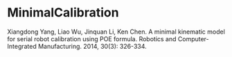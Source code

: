 # MinimalCalibration
Xiangdong Yang, Liao Wu, Jinquan Li, Ken Chen. A minimal kinematic model for serial robot calibration using POE formula. Robotics and Computer-Integrated Manufacturing. 2014, 30(3): 326-334.
